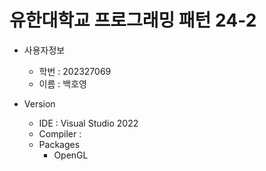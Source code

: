 # 유한대학교 프로그래밍 패턴 24-2
* 사용자정보

	* 학번 : 202327069
	* 이름 : 백호영
* Version

	* IDE : Visual Studio 2022
	* Compiler :
	* Packages
		* OpenGL
